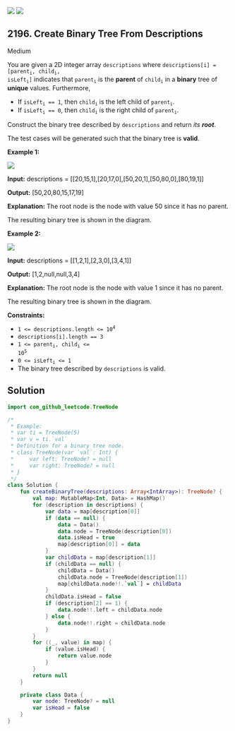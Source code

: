[![](https://img.shields.io/github/stars/javadev/LeetCode-in-Kotlin?label=Stars&style=flat-square)](https://github.com/javadev/LeetCode-in-Kotlin)
[![](https://img.shields.io/github/forks/javadev/LeetCode-in-Kotlin?label=Fork%20me%20on%20GitHub%20&style=flat-square)](https://github.com/javadev/LeetCode-in-Kotlin/fork)

## 2196\. Create Binary Tree From Descriptions

Medium

You are given a 2D integer array `descriptions` where <code>descriptions[i] = [parent<sub>i</sub>, child<sub>i</sub>, isLeft<sub>i</sub>]</code> indicates that <code>parent<sub>i</sub></code> is the **parent** of <code>child<sub>i</sub></code> in a **binary** tree of **unique** values. Furthermore,

*   If <code>isLeft<sub>i</sub> == 1</code>, then <code>child<sub>i</sub></code> is the left child of <code>parent<sub>i</sub></code>.
*   If <code>isLeft<sub>i</sub> == 0</code>, then <code>child<sub>i</sub></code> is the right child of <code>parent<sub>i</sub></code>.

Construct the binary tree described by `descriptions` and return _its **root**_.

The test cases will be generated such that the binary tree is **valid**.

**Example 1:**

![](https://assets.leetcode.com/uploads/2022/02/09/example1drawio.png)

**Input:** descriptions = \[\[20,15,1],[20,17,0],[50,20,1],[50,80,0],[80,19,1]]

**Output:** [50,20,80,15,17,19]

**Explanation:** The root node is the node with value 50 since it has no parent.

The resulting binary tree is shown in the diagram. 

**Example 2:**

![](https://assets.leetcode.com/uploads/2022/02/09/example2drawio.png)

**Input:** descriptions = \[\[1,2,1],[2,3,0],[3,4,1]]

**Output:** [1,2,null,null,3,4]

**Explanation:** The root node is the node with value 1 since it has no parent.

The resulting binary tree is shown in the diagram. 

**Constraints:**

*   <code>1 <= descriptions.length <= 10<sup>4</sup></code>
*   `descriptions[i].length == 3`
*   <code>1 <= parent<sub>i</sub>, child<sub>i</sub> <= 10<sup>5</sup></code>
*   <code>0 <= isLeft<sub>i</sub> <= 1</code>
*   The binary tree described by `descriptions` is valid.

## Solution

```kotlin
import com_github_leetcode.TreeNode

/*
 * Example:
 * var ti = TreeNode(5)
 * var v = ti.`val`
 * Definition for a binary tree node.
 * class TreeNode(var `val`: Int) {
 *     var left: TreeNode? = null
 *     var right: TreeNode? = null
 * }
 */
class Solution {
    fun createBinaryTree(descriptions: Array<IntArray>): TreeNode? {
        val map: MutableMap<Int, Data> = HashMap()
        for (description in descriptions) {
            var data = map[description[0]]
            if (data == null) {
                data = Data()
                data.node = TreeNode(description[0])
                data.isHead = true
                map[description[0]] = data
            }
            var childData = map[description[1]]
            if (childData == null) {
                childData = Data()
                childData.node = TreeNode(description[1])
                map[childData.node!!.`val`] = childData
            }
            childData.isHead = false
            if (description[2] == 1) {
                data.node!!.left = childData.node
            } else {
                data.node!!.right = childData.node
            }
        }
        for ((_, value) in map) {
            if (value.isHead) {
                return value.node
            }
        }
        return null
    }

    private class Data {
        var node: TreeNode? = null
        var isHead = false
    }
}
```
